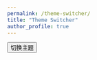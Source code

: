 ```yaml
---
permalink: /theme-switcher/
title: "Theme Switcher"
author_profile: true
---
```

<html lang="en">
<head>
<meta charset="UTF-8">
<meta name="viewport" content="width=device-width, initial-scale=1.0">
<title>Theme Switcher</title>
<style>
  :root {
    --color-background: #1b1b1b; /* 暗色背景 */
    --color-text: #fff; /* 暗色文字 */
    --color-background-light: #fff; /* 亮色背景 */
    --color-text-light: #0b1016; /* 亮色文字 */
  }

  body {
    background-color: var(--color-background-light);
    color: var(--color-text-light);
    transition: background-color 0.3s, color 0.3s;
  }

  body.dark-mode {
    background-color: var(--color-background);
    color: var(--color-text);
  }
</style>
</head>
<body>

<button onclick="toggleTheme()">切换主题</button>

<script>
  function toggleTheme() {
    let html = document.querySelector('html');
    if (html.classList.contains('dark-mode')) {
      html.classList.remove('dark-mode');
    } else {
      html.classList.add('dark-mode');
    }
  }
</script>

</body>
</html>
